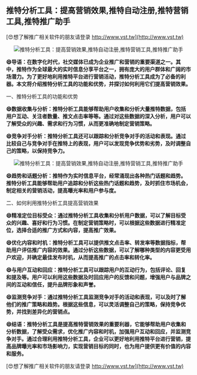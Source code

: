 ## **推特分析工具：提高营销效果,推特自动注册,推特营销工具,推特推广助手**

[😍想了解推广相关软件的朋友请登录 http://www.vst.tw](http://www.vst.tw)

 <center><img src="https://vst.tw/MP4/tuiguang/png/2.png" alt="推特分析工具：提高营销效果,推特自动注册,推特营销工具,推特推广助手"></center>

**😄导语：在数字化时代，社交媒体已成为企业推广和营销的重要渠道之一。其中，推特作为全球最大的实时信息分享平台之一，拥有庞大的用户群体和广阔的市场潜力。为了更好地利用推特平台进行营销活动，推特分析工具成为了必备的利器。本文将介绍推特分析工具的功能和优势，并探讨如何利用它们提高营销效果。**

一、推特分析工具的功能和优势

**😄数据收集与分析：推特分析工具能够帮助用户收集和分析大量推特数据，包括用户互动、关注者数量、推文点击率等等。通过对这些数据的深入分析，用户可以了解受众的兴趣、需求和行为习惯，从而更准确地制定营销策略。**

**😄竞争对手分析：推特分析工具还可以跟踪和分析竞争对手的活动和表现。通过比较自己与竞争对手在推特上的表现，用户可以发现竞争优势和劣势，及时调整自己的策略，以保持竞争力。**

 <center><img src="https://vst.tw/MP4/tuiguang/png/4.png" alt="推特分析工具：提高营销效果,推特自动注册,推特营销工具,推特推广助手"></center>

**😄趋势和话题分析：推特作为实时信息平台，经常涌现出各种热门话题和趋势。推特分析工具能够帮助用户追踪和分析这些热门话题和趋势，及时抓住市场机会，制定相关的营销活动，提高曝光率和用户参与度。**

二、如何利用推特分析工具提高营销效果

**😄精准定位目标受众：通过推特分析工具收集和分析用户数据，可以了解目标受众的兴趣、喜好和行为习惯。在制定营销策略时，可以根据这些数据进行精准定位，选择合适的推广方式和内容，提高推广效果。**

**😄优化内容和时机：推特分析工具可以提供推文点击率、转发率等数据指标，帮助用户评估推广内容的效果。通过分析这些数据，可以了解哪种类型的内容更受用户欢迎，并确定最佳发布时机，从而提高推广的点击率和转化率。**

**😄与用户互动和回应：推特分析工具可以跟踪用户的互动行为，包括评论、回复和提及等。用户可以利用这些数据及时回应用户的反馈和问题，增强用户与品牌之间的互动和信任，提升品牌形象和声誉。**

**😄监测竞争对手：通过推特分析工具监测竞争对手的活动和表现，可以及时了解他们的推广策略和趋势。根据这些信息，可以灵活调整自己的策略，保持竞争优势，并找到差异化的营销点。**

**😄结语：推特分析工具是提高推特营销效果的重要利器，它能够帮助用户收集和分析数据，了解受众需求，优化推广内容和时机，加强用户互动和回应，并监测竞争对手。通过合理利用推特分析工具，企业可以更好地利用推特平台进行营销，提高品牌曝光率和市场影响力，实现营销目标的同时，也为用户提供更有价值的内容和服务。**

[😍想了解推广相关软件的朋友请登录 http://www.vst.tw](http://www.vst.tw)




